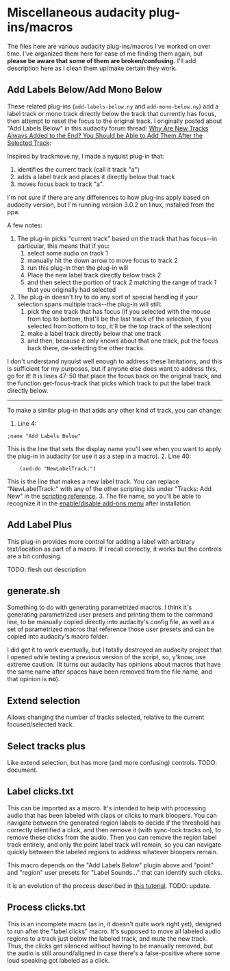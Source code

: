 # Miscellaneous audacity plug-ins/macros

The files here are various audacity plug-ins/macros I've worked on over time. I've organized them here for ease of me finding them again, but **please be aware that some of them are broken/confusing.** I'll add description here as I clean them up/make certain they work.

## Add Labels Below/Add Mono Below

These related plug-ins (`add-labels-below.ny` and `add-mono-below.ny`) add a label track or mono track directly below the track that currently has focus, then attempt to reset the focus to the original track. I originally posted about "Add Labels Below" in this audacity forum thread: [Why Are New Tracks Always Added to the End? You Should be Able to Add Them After the Selected Track](https://forum.audacityteam.org/viewtopic.php?f=69&t=105172&start=20#p450455):

Inspired by trackmove.ny, I made a nyquist plug-in that:
1. identifies the current track (call it track "a")
2. adds a label track and places it directly below that track
3. moves focus back to track "a".

I'm not sure if there are any differences to how plug-ins apply based on audacity version, but I'm running version 3.0.2 on linux, installed from the ppa.

A few notes:
1. The plug-in picks "current track" based on the track that has focus--in particular, this means that if you:
   1. select some audio on track 1
   2. manually hit the down arrow to move focus to track 2
   3. run this plug-in
   then the plug-in will
   1. Place the new label track directly below track 2
   2. and then select the portion of track *2* matching the range of track *1* that you originally had selected
2. The plug-in doesn't try to do any sort of special handling if your selection spans multiple track--the plug-in will still:
   1. pick the one track that has focus (if you selected with the mouse from top to bottom, that'll be the last track of the selection, if you selected from bottom to top, it'll be the top track of the selection)
   2. make a label track directly below that one track
   3. and then, because it only knows about that one track, put the focus back there, de-selecting the other tracks.

I don't understand nyquist well enough to address these limitations, and this is sufficient for my purposes, but if anyone else does want to address this, go for it! It is lines 47-50 that place the focus back on the original track, and the function get-focus-track that picks which track to put the label track directly below.

----

To make a similar plug-in that adds any other kind of track, you can change:
1. Line 4:
```
;name "Add Labels Below"
```
This is the line that sets the display name you'll see when you want to apply the plug-in in audacity (or use it as a step in a macro).
2. Line 40:
```
    (aud-do "NewLabelTrack:")
```
This is the line that makes a new label track. You can replace "NewLabelTrack:" with any of the other scripting ids under "Tracks: Add New" in the [scripting reference](https://manual.audacityteam.org/man/scripting_reference.html).
3. The file name, so you'll be able to recognize it in the [enable/disable add-ons menu](https://manual.audacityteam.org/man/manage_effects_generators_and_analyzers.html) after installation


## Add Label Plus

This plug-in provides more control for adding a label with arbitrary text/location as part of a macro. If I recall correctly, it works but the controls are a bit confusing.

TODO: flesh out description

## generate.sh

Something to do with generating parametrized macros. I think it's generating parametrized user presets and printing them to the command line, to be manually copied directly into audacity's config file, as well as a set of parametrized macros that reference those user presets and can be copied into audacity's macro folder. 

I did get it to work eventually, but I totally destroyed an audacity project that I opened while testing a previous version of the script, so, y'know, use extreme caution. (It turns out audacity has opinions about macros that have the same name after spaces have been removed from the file name, and that opinion is **no**).

## Extend selection

Allows changing the number of tracks selected, relative to the current focused/selected track.

## Select tracks plus

Like extend selection, but has more (and more confusing) controls. TODO: document.

## Label clicks.txt

This can be imported as a macro. It's intended to help with processing audio that has been labeled with claps or clicks to mark bloopers. You can navigate between the generated region labels to decide if the threshold has correctly identified a click, and then remove it (with sync-lock tracks on), to remove these clicks from the audio. Then you can remove the region label track entirely, and only the point label track will remain, so you can navigate quickly between the labeled regions to address whatever bloopers remain.

This macro depends on the "Add Labels Below" plugin above and "point" and "region" user presets for "Label Sounds..." that can identify such clicks.

It is an evolution of the process described in [this tutorial](https://docs.google.com/document/d/1SREMyxGa4Ufr8G0tPRRNRerVNYmGaXLxgLCyzH6JfYU/edit?usp=sharing). TODO: update.

## Process clicks.txt

This is an incomplete macro (as in, it doesn't quite work right yet), designed to run after the "label clicks" macro. It's supposed to move all labeled audio regions to a track just below the labeled track, and mute the new track. Thus, the clicks get silenced without having to be manually removed, but the audio is still around/aligned in case there's a false-positive where some loud speaking got labeled as a click.